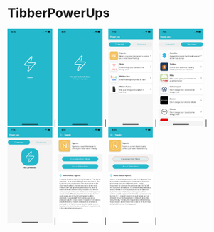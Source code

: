 # TibberPowerUps

 
<img src="https://github.com/waleerat/GitHub-Photos-Shared/blob/main/Tibber/loading.png" width="20%" height="20%"> |
<img src="https://github.com/waleerat/GitHub-Photos-Shared/blob/main/Tibber/error-fetch.png" width="20%" height="20%"> |
<img src="https://github.com/waleerat/GitHub-Photos-Shared/blob/main/Tibber/index-connected.png" width="20%" height="20%"> |
<img src="https://github.com/waleerat/GitHub-Photos-Shared/blob/main/Tibber/index-disconnected.png" width="20%" height="20%"> |
<img src="https://github.com/waleerat/GitHub-Photos-Shared/blob/main/Tibber/not-connected.png" width="20%" height="20%"> |
<img src="https://github.com/waleerat/GitHub-Photos-Shared/blob/main/Tibber/detail-connected.png" width="20%" height="20%"> |
<img src="https://github.com/waleerat/GitHub-Photos-Shared/blob/main/Tibber/detail-disconnect.png" width="20%" height="20%"> |




